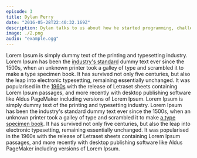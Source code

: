 ```yaml
---
episode: 3
title: Dylan Perry
date: "2016-05-28T22:40:32.169Z"
description: Dylan talks to us about how he started programming, challenges he has faced and what keeps him hooked till this day.
image: ./2.png
audio: "example.ogg"
---
```


Lorem Ipsum is simply dummy text of the printing and typesetting industry. Lorem Ipsum has been the [industry's standard](#) dummy text ever since the 1500s, when an unknown printer took a galley of type and scrambled it to make a type specimen book. It has survived not only five centuries, but also the leap into electronic typesetting, remaining essentially unchanged. It was popularised in the [1960s](#) with the release of Letraset sheets containing Lorem Ipsum passages, and more recently with desktop publishing software like Aldus PageMaker including versions of Lorem Ipsum. Lorem Ipsum is simply dummy text of the printing and typesetting industry. Lorem Ipsum has been the industry's standard dummy text ever since the 1500s, when an unknown printer took a galley of type and scrambled it to make [a type specimen book](#). It has survived not only five centuries, but also the leap into electronic typesetting, remaining essentially unchanged. It was popularised in the 1960s with the release of Letraset sheets containing Lorem Ipsum passages, and more recently with desktop publishing software like Aldus PageMaker including versions of Lorem Ipsum.